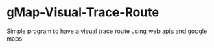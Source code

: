 gMap-Visual-Trace-Route
=======================

Simple program to have a visual trace route using web apis and google maps


